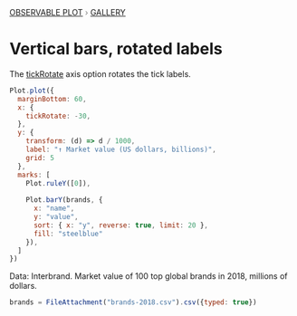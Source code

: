 <div style="color: grey; font: 13px/25.5px var(--sans-serif); text-transform: uppercase;"><h1 style="display: none;">Plot: Vertical bars, rotated labels</h1><a href="/plot">Observable Plot</a> › <a href="/@observablehq/plot-gallery">Gallery</a></div>

# Vertical bars, rotated labels

The [tickRotate](https://observablehq.com/plot/marks/axis#axis-options) axis option rotates the tick labels.

```js echo
Plot.plot({
  marginBottom: 60,
  x: {
    tickRotate: -30,
  },
  y: {
    transform: (d) => d / 1000,
    label: "↑ Market value (US dollars, billions)",
    grid: 5
  },
  marks: [
    Plot.ruleY([0]),
    
    Plot.barY(brands, {
      x: "name",
      y: "value",
      sort: { x: "y", reverse: true, limit: 20 },
      fill: "steelblue"
    }),
  ]
})
```

Data: Interbrand. Market value of 100 top global brands in 2018, millions of dollars. 

```js echo
brands = FileAttachment("brands-2018.csv").csv({typed: true})
```
